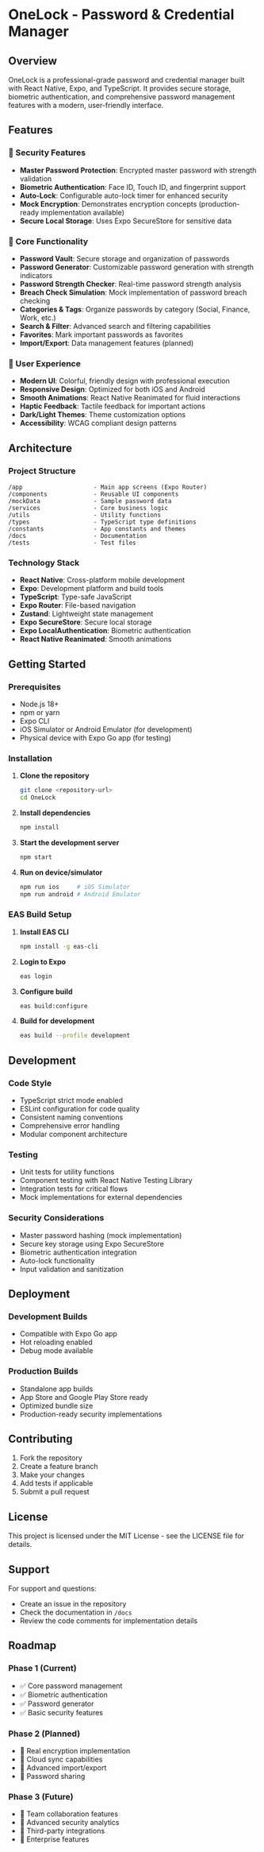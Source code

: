 # OneLock - Password & Credential Manager

## Overview

OneLock is a professional-grade password and credential manager built with React Native, Expo, and TypeScript. It provides secure storage, biometric authentication, and comprehensive password management features with a modern, user-friendly interface.

## Features

### 🔐 Security Features
- **Master Password Protection**: Encrypted master password with strength validation
- **Biometric Authentication**: Face ID, Touch ID, and fingerprint support
- **Auto-Lock**: Configurable auto-lock timer for enhanced security
- **Mock Encryption**: Demonstrates encryption concepts (production-ready implementation available)
- **Secure Local Storage**: Uses Expo SecureStore for sensitive data

### 📱 Core Functionality
- **Password Vault**: Secure storage and organization of passwords
- **Password Generator**: Customizable password generation with strength indicators
- **Password Strength Checker**: Real-time password strength analysis
- **Breach Check Simulation**: Mock implementation of password breach checking
- **Categories & Tags**: Organize passwords by category (Social, Finance, Work, etc.)
- **Search & Filter**: Advanced search and filtering capabilities
- **Favorites**: Mark important passwords as favorites
- **Import/Export**: Data management features (planned)

### 🎨 User Experience
- **Modern UI**: Colorful, friendly design with professional execution
- **Responsive Design**: Optimized for both iOS and Android
- **Smooth Animations**: React Native Reanimated for fluid interactions
- **Haptic Feedback**: Tactile feedback for important actions
- **Dark/Light Themes**: Theme customization options
- **Accessibility**: WCAG compliant design patterns

## Architecture

### Project Structure
```
/app                    - Main app screens (Expo Router)
/components             - Reusable UI components
/mockData               - Sample password data
/services               - Core business logic
/utils                  - Utility functions
/types                  - TypeScript type definitions
/constants              - App constants and themes
/docs                   - Documentation
/tests                  - Test files
```

### Technology Stack
- **React Native**: Cross-platform mobile development
- **Expo**: Development platform and build tools
- **TypeScript**: Type-safe JavaScript
- **Expo Router**: File-based navigation
- **Zustand**: Lightweight state management
- **Expo SecureStore**: Secure local storage
- **Expo LocalAuthentication**: Biometric authentication
- **React Native Reanimated**: Smooth animations

## Getting Started

### Prerequisites
- Node.js 18+ 
- npm or yarn
- Expo CLI
- iOS Simulator or Android Emulator (for development)
- Physical device with Expo Go app (for testing)

### Installation

1. **Clone the repository**
   ```bash
   git clone <repository-url>
   cd OneLock
   ```

2. **Install dependencies**
   ```bash
   npm install
   ```

3. **Start the development server**
   ```bash
   npm start
   ```

4. **Run on device/simulator**
   ```bash
   npm run ios     # iOS Simulator
   npm run android # Android Emulator
   ```

### EAS Build Setup

1. **Install EAS CLI**
   ```bash
   npm install -g eas-cli
   ```

2. **Login to Expo**
   ```bash
   eas login
   ```

3. **Configure build**
   ```bash
   eas build:configure
   ```

4. **Build for development**
   ```bash
   eas build --profile development
   ```

## Development

### Code Style
- TypeScript strict mode enabled
- ESLint configuration for code quality
- Consistent naming conventions
- Comprehensive error handling
- Modular component architecture

### Testing
- Unit tests for utility functions
- Component testing with React Native Testing Library
- Integration tests for critical flows
- Mock implementations for external dependencies

### Security Considerations
- Master password hashing (mock implementation)
- Secure key storage using Expo SecureStore
- Biometric authentication integration
- Auto-lock functionality
- Input validation and sanitization

## Deployment

### Development Builds
- Compatible with Expo Go app
- Hot reloading enabled
- Debug mode available

### Production Builds
- Standalone app builds
- App Store and Google Play Store ready
- Optimized bundle size
- Production-ready security implementations

## Contributing

1. Fork the repository
2. Create a feature branch
3. Make your changes
4. Add tests if applicable
5. Submit a pull request

## License

This project is licensed under the MIT License - see the LICENSE file for details.

## Support

For support and questions:
- Create an issue in the repository
- Check the documentation in `/docs`
- Review the code comments for implementation details

## Roadmap

### Phase 1 (Current)
- ✅ Core password management
- ✅ Biometric authentication
- ✅ Password generator
- ✅ Basic security features

### Phase 2 (Planned)
- 🔄 Real encryption implementation
- 🔄 Cloud sync capabilities
- 🔄 Advanced import/export
- 🔄 Password sharing

### Phase 3 (Future)
- 🔄 Team collaboration features
- 🔄 Advanced security analytics
- 🔄 Third-party integrations
- 🔄 Enterprise features
